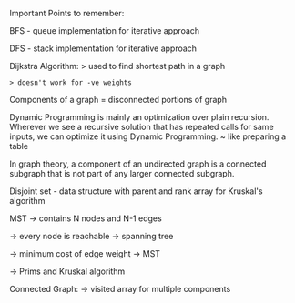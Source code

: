Important Points to remember:

BFS - queue implementation for iterative approach

DFS - stack implementation for iterative approach

Dijkstra Algorithm: 
	> used to find shortest path in a graph
	
	> doesn't work for -ve weights
	
Components of a graph = disconnected portions of graph

Dynamic Programming is mainly an optimization over plain recursion. Wherever we see a recursive solution that has repeated calls for same inputs, we can optimize it using Dynamic Programming. 
~ like preparing a table

In graph theory, a component of an undirected graph is a connected subgraph that is not part of any larger connected subgraph.

Disjoint set - data structure with parent and rank array for Kruskal's algorithm

MST 
-> contains N nodes and N-1 edges

-> every node is reachable -> spanning tree

-> minimum cost of edge weight -> MST

-> Prims and Kruskal algorithm

Connected Graph:
-> visited array for multiple components

